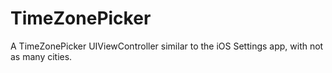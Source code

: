 # TimeZonePicker
A TimeZonePicker UIViewController similar to the iOS Settings app, with not as many cities.
